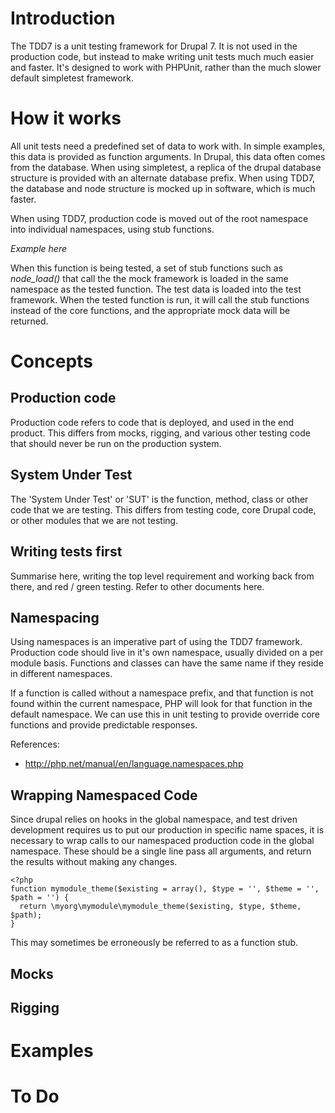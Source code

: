# Introduction

The TDD7 is a unit testing framework for Drupal 7. It is not used in the
production code, but instead to make writing unit tests much much easier and
faster. It's designed to work with PHPUnit, rather than the much slower default
simpletest framework.

# How it works

All unit tests need a predefined set of data to work with. In simple examples,
this data is provided as function arguments. In Drupal, this data often comes
from the database. When using simpletest, a replica of the drupal database
structure is provided with an alternate database prefix. When using TDD7, the
database and node structure is mocked up in software, which is much faster.

When using TDD7, production code is moved out of the root namespace into
individual namespaces, using stub functions.

*Example here*

When this function is being tested, a set of stub functions such as
*node_load()* that call the the mock framework is loaded in the same namespace
as the tested function. The test data is loaded into the test framework.
When the tested function is run, it will call the stub functions instead of the
core functions, and the appropriate mock data will be returned.

# Concepts

## Production code
Production code refers to code that is deployed, and used in the end product.
This differs from mocks, rigging, and various other testing code that should
never be run on the production system.

## System Under Test
The 'System Under Test' or 'SUT' is the function, method, class or other code
that we are testing. This differs from testing code, core Drupal code, or
other modules that we are not testing.

## Writing tests first
Summarise here, writing the top level requirement and working back from there,
and red / green testing. Refer to other documents here.

## Namespacing
Using namespaces is an imperative part of using the TDD7 framework. Production
code should live in it's own namespace, usually divided on a per module basis.
Functions and classes can have the same name if they reside in different
namespaces.

If a function is called without a namespace prefix, and that function is not
found within the current namespace, PHP will look for that function in the
default namespace. We can use this in unit testing to provide override core
functions and provide predictable responses.

References:
* http://php.net/manual/en/language.namespaces.php


## Wrapping Namespaced Code
Since drupal relies on hooks in the global namespace, and test driven
development requires us to put our production in specific name spaces, it is
necessary to wrap calls to our namespaced production code in the global
namespace. These should be a single line pass all arguments, and return the
results without making any changes.

	<?php
	function mymodule_theme($existing = array(), $type = '', $theme = '', $path = '') {
	  return \myorg\mymodule\mymodule_theme($existing, $type, $theme, $path);
	}

This may sometimes be erroneously be referred to as a function stub.

## Mocks
## Rigging

# Examples

# To Do

